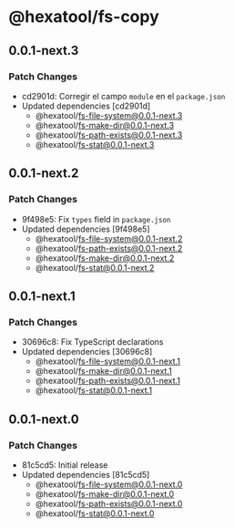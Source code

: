 # @hexatool/fs-copy

## 0.0.1-next.3

### Patch Changes

- cd2901d: Corregir el campo `module` en el `package.json`
- Updated dependencies [cd2901d]
  - @hexatool/fs-file-system@0.0.1-next.3
  - @hexatool/fs-make-dir@0.0.1-next.3
  - @hexatool/fs-path-exists@0.0.1-next.3
  - @hexatool/fs-stat@0.0.1-next.3

## 0.0.1-next.2

### Patch Changes

- 9f498e5: Fix `types` field in `package.json`
- Updated dependencies [9f498e5]
  - @hexatool/fs-file-system@0.0.1-next.2
  - @hexatool/fs-path-exists@0.0.1-next.2
  - @hexatool/fs-make-dir@0.0.1-next.2
  - @hexatool/fs-stat@0.0.1-next.2

## 0.0.1-next.1

### Patch Changes

- 30696c8: Fix TypeScript declarations
- Updated dependencies [30696c8]
  - @hexatool/fs-file-system@0.0.1-next.1
  - @hexatool/fs-make-dir@0.0.1-next.1
  - @hexatool/fs-path-exists@0.0.1-next.1
  - @hexatool/fs-stat@0.0.1-next.1

## 0.0.1-next.0

### Patch Changes

- 81c5cd5: Initial release
- Updated dependencies [81c5cd5]
  - @hexatool/fs-file-system@0.0.1-next.0
  - @hexatool/fs-make-dir@0.0.1-next.0
  - @hexatool/fs-path-exists@0.0.1-next.0
  - @hexatool/fs-stat@0.0.1-next.0
